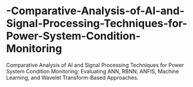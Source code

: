 # -Comparative-Analysis-of-AI-and-Signal-Processing-Techniques-for-Power-System-Condition-Monitoring
Comparative Analysis of AI and Signal Processing Techniques for Power System Condition Monitoring: Evaluating ANN, RBNN, ANFIS, Machine Learning, and Wavelet Transform-Based Approaches.
